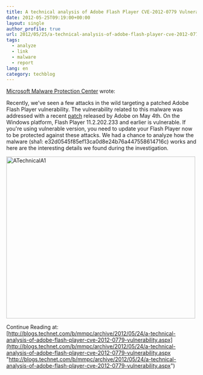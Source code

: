 ```yaml
---
title: A technical analysis of Adobe Flash Player CVE-2012-0779 Vulnerability
date: 2012-05-25T09:19:00+00:00
layout: single
author_profile: true
url: 2012/05/25/a-technical-analysis-of-adobe-flash-player-cve-2012-0779-vulnerability/
tags:
  - analyze
  - link
  - malware
  - report
lang: en
category: techblog
---
```

<a href="http://blogs.technet.com/b/mmpc/" target="_blank">Microsoft Malware Protection Center</a> wrote:

Recently, we've seen a few attacks in the wild targeting a patched Adobe Flash Player vulnerability. The vulnerability related to this malware was addressed with a recent [patch](http://www.adobe.com/support/security/bulletins/apsb12-09.html) released by Adobe on May 4th. On the Windows platform, Flash Player 11.2.202.233 and earlier is vulnerable. If you're using vulnerable version, you need to update your Flash Player now to be protected against these attacks. We had a chance to analyze how the malware (sha1: e32d0545f85ef13ca0d8e24b76a447558614716c) works and here are the interesting details we found during the investigation.

<a href="http://blogs.technet.com/b/mmpc/archive/2012/05/24/a-technical-analysis-of-adobe-flash-player-cve-2012-0779-vulnerability.aspx" target="_blank"><img title="ATechnicalA1" border="0" alt="ATechnicalA1" src="http://lh4.ggpht.com/-GWZuk7zWnsY/T79HspvKqUI/AAAAAAAAGF0/pJw9LULMhXg/ATechnicalA1%25255B6%25255D.png?imgmax=800" width="500" height="427" /></a>

Continue Reading at: [http://blogs.technet.com/b/mmpc/archive/2012/05/24/a-technical-analysis-of-adobe-flash-player-cve-2012-0779-vulnerability.aspx](http://blogs.technet.com/b/mmpc/archive/2012/05/24/a-technical-analysis-of-adobe-flash-player-cve-2012-0779-vulnerability.aspx "http://blogs.technet.com/b/mmpc/archive/2012/05/24/a-technical-analysis-of-adobe-flash-player-cve-2012-0779-vulnerability.aspx")
